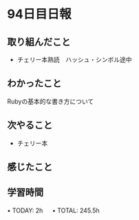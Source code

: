 # 94日目日報

## 取り組んだこと
- チェリー本熟読　ハッシュ・シンボル途中
  
## わかったこと
  Rubyの基本的な書き方について
  
## 次やること
- チェリー本
  
## 感じたこと
  
## 学習時間
• TODAY: 2h
　
• TOTAL: 245.5h
